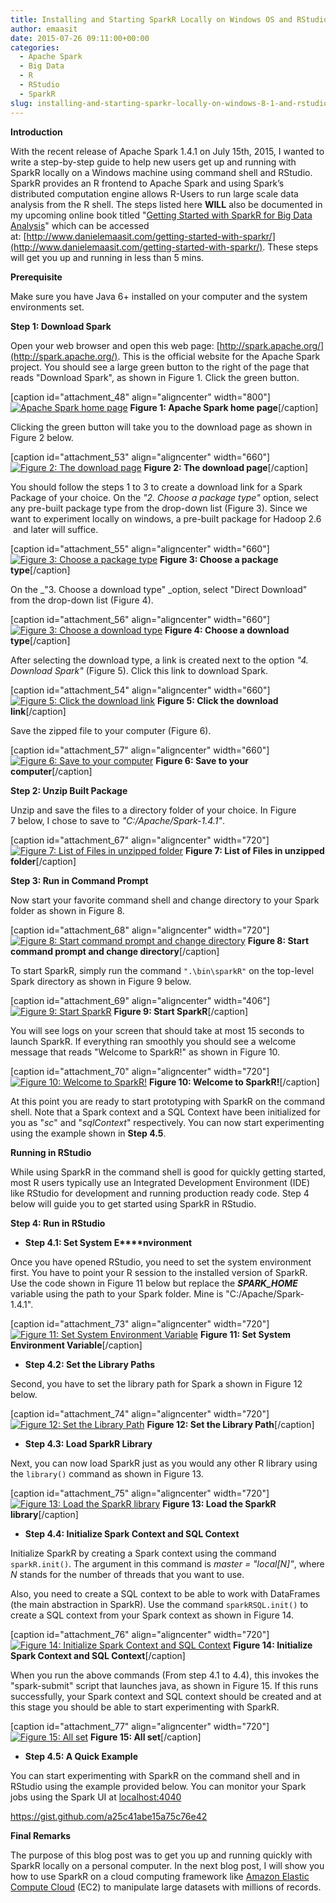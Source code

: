 ```yaml
---
title: Installing and Starting SparkR Locally on Windows OS and RStudio
author: emaasit
date: 2015-07-26 09:11:00+00:00
categories:
  - Apache Spark
  - Big Data
  - R
  - RStudio
  - SparkR
slug: installing-and-starting-sparkr-locally-on-windows-8-1-and-rstudio
---
```


**Introduction**

With the recent release of Apache Spark 1.4.1 on July 15th, 2015, I wanted to write a step-by-step guide to help new users get up and running with SparkR locally on a Windows machine using command shell and RStudio. SparkR provides an R frontend to Apache Spark and using Spark’s distributed computation engine allows R-Users to run large scale data analysis from the R shell. The steps listed here **WILL** also be documented in my upcoming online book titled "[Getting Started with SparkR for Big Data Analysis](http://www.danielemaasit.com/getting-started-with-sparkr/)" which can be accessed at: [http://www.danielemaasit.com/getting-started-with-sparkr/](http://www.danielemaasit.com/getting-started-with-sparkr/). These steps will get you up and running in less than 5 mins.

<!-- more -->

**Prerequisite**

Make sure you have Java 6+ installed on your computer and the system environments set.

**Step 1: Download Spark**

Open your web browser and open this web page: [http://spark.apache.org/](http://spark.apache.org/). This is the official website for the Apache Spark project. You should see a large green button to the right of the page that reads "Download Spark", as shown in Figure 1. Click the green button.

[caption id="attachment_48" align="aligncenter" width="800"][![Apache Spark home page](https://emaasit.files.wordpress.com/2015/07/greenbutton.png)](https://emaasit.files.wordpress.com/2015/07/greenbutton.png) **Figure 1: Apache Spark home page**[/caption]

Clicking the green button will take you to the download page as shown in Figure 2 below.

[caption id="attachment_53" align="aligncenter" width="660"][![Figure 2: The download page](https://emaasit.files.wordpress.com/2015/07/2-downloadpage.png)](https://emaasit.files.wordpress.com/2015/07/2-downloadpage.png) **Figure 2: The download page**[/caption]

You should follow the steps 1 to 3 to create a download link for a Spark Package of your choice. On the _"2. Choose a package type"_ option, select any pre-built package type from the drop-down list (Figure 3). Since we want to experiment locally on windows, a pre-built package for Hadoop 2.6  and later will suffice.

[caption id="attachment_55" align="aligncenter" width="660"][![Figure 3: Choose a package type](https://emaasit.files.wordpress.com/2015/07/3-prebuilt.png)](https://emaasit.files.wordpress.com/2015/07/3-prebuilt.png) **Figure 3: Choose a package type**[/caption]

On the _"3. Choose a download type" _option, select "Direct Download" from the drop-down list (Figure 4).

[caption id="attachment_56" align="aligncenter" width="660"][![Figure 3: Choose a download type](https://emaasit.files.wordpress.com/2015/07/4-downloadtype.png)](https://emaasit.files.wordpress.com/2015/07/4-downloadtype.png) **Figure 4: Choose a download type**[/caption]

After selecting the download type, a link is created next to the option _"4. Download Spark"_ (Figure 5). Click this link to download Spark.

[caption id="attachment_54" align="aligncenter" width="660"][![Figure 5: Click the download link](https://emaasit.files.wordpress.com/2015/07/5-download.png)](https://emaasit.files.wordpress.com/2015/07/5-download.png) **Figure 5: Click the download link**[/caption]

Save the zipped file to your computer (Figure 6).

[caption id="attachment_57" align="aligncenter" width="660"][![Figure 6: Save to your computer](https://emaasit.files.wordpress.com/2015/07/6-save.png)](https://emaasit.files.wordpress.com/2015/07/6-save.png) **Figure 6: Save to your computer**[/caption]

**Step 2: Unzip Built Package**

Unzip and save the files to a directory folder of your choice. In Figure 7 below, I chose to save to _"C:/Apache/Spark-1.4.1"_.

[caption id="attachment_67" align="aligncenter" width="720"][![Figure 7: List of Files in unzipped folder](https://emaasit.files.wordpress.com/2015/07/7-unzippedfiles.png)](https://emaasit.files.wordpress.com/2015/07/7-unzippedfiles.png) **Figure 7: List of Files in unzipped folder**[/caption]

**Step 3: Run in Command Prompt**

Now start your favorite command shell and change directory to your Spark folder as shown in Figure 8.

[caption id="attachment_68" align="aligncenter" width="720"][![Figure 8: Start command prompt and change directory](https://emaasit.files.wordpress.com/2015/07/8-startcmd.png)](https://emaasit.files.wordpress.com/2015/07/8-startcmd.png) **Figure 8: Start command prompt and change directory**[/caption]

To start SparkR, simply run the command `".\bin\sparkR"` on the top-level Spark directory as shown in Figure 9 below.

[caption id="attachment_69" align="aligncenter" width="406"][![Figure 9: Start SparkR](https://emaasit.files.wordpress.com/2015/07/9-startsparkr.png)](https://emaasit.files.wordpress.com/2015/07/9-startsparkr.png) **Figure 9: Start SparkR**[/caption]

You will see logs on your screen that should take at most 15 seconds to launch SparkR. If everything ran smoothly you should see a welcome message that reads "Welcome to SparkR!" as shown in Figure 10.

[caption id="attachment_70" align="aligncenter" width="720"][![Figure 10: Welcome to SparkR!](https://emaasit.files.wordpress.com/2015/07/10-ready.png)](https://emaasit.files.wordpress.com/2015/07/10-ready.png) **Figure 10: Welcome to SparkR!**[/caption]

At this point you are ready to start prototyping with SparkR on the command shell. Note that a Spark context and a SQL Context have been initialized for you as "_sc_" and "_sqlContext_" respectively. You can now start experimenting using the example shown in **Step 4.5**.

**Running in RStudio**

While using SparkR in the command shell is good for quickly getting started, most R users typically use an Integrated Development Environment (IDE) like RStudio for development and running production ready code. Step 4 below will guide you to get started using SparkR in RStudio.

**Step 4: Run in RStudio**



	
  * **Step 4.1: Set System E****nvironment**


Once you have opened RStudio, you need to set the system environment first. You have to point your R session to the installed version of SparkR. Use the code shown in Figure 11 below but replace the _**SPARK_HOME**_ variable using the path to your Spark folder. Mine is "C:/Apache/Spark-1.4.1".

[caption id="attachment_73" align="aligncenter" width="720"][![Figure 11: Set System Environment Variable](https://emaasit.files.wordpress.com/2015/07/11-setenv.png)](https://emaasit.files.wordpress.com/2015/07/11-setenv.png) **Figure 11: Set System Environment Variable**[/caption]



	
  * **Step 4.2: Set the Library Paths**


Second, you have to set the library path for Spark a shown in Figure 12 below.

[caption id="attachment_74" align="aligncenter" width="720"][![Figure 12: Set the Library Path](https://emaasit.files.wordpress.com/2015/07/12-libpaths.png)](https://emaasit.files.wordpress.com/2015/07/12-libpaths.png) **Figure 12: Set the Library Path**[/caption]



	
  * **Step 4.3: Load SparkR Library**


Next, you can now load SparkR just as you would any other R library using the `library()` command as shown in Figure 13.

[caption id="attachment_75" align="aligncenter" width="720"][![Figure 13:  Load the SparkR library](https://emaasit.files.wordpress.com/2015/07/13-loadsparkr.png)](https://emaasit.files.wordpress.com/2015/07/13-loadsparkr.png) **Figure 13: Load the SparkR library**[/caption]



	
  * **Step 4.4: Initialize Spark Context and SQL Context**


Initialize SparkR by creating a Spark context using the command `sparkR.init()`. The argument in this command is _master = "local[N]"_, where _N_ stands for the number of threads that you want to use.

Also, you need to create a SQL context to be able to work with DataFrames (the main abstraction in SparkR). Use the command `sparkRSQL.init()` to create a SQL context from your Spark context as shown in Figure 14.

[caption id="attachment_76" align="aligncenter" width="720"][![Figure 14: Initialize Spark Context and SQL Context](https://emaasit.files.wordpress.com/2015/07/14-sc.png)](https://emaasit.files.wordpress.com/2015/07/14-sc.png) **Figure 14: Initialize Spark Context and SQL Context**[/caption]

When you run the above commands (From step 4.1 to 4.4), this invokes the "spark-submit" script that launches java, as shown in Figure 15. If this runs successfully, your Spark context and SQL context should be created and at this stage you should be able to start experimenting with SparkR.

[caption id="attachment_77" align="aligncenter" width="720"][![Figure 15: All set](https://emaasit.files.wordpress.com/2015/07/15-ready.png)](https://emaasit.files.wordpress.com/2015/07/15-ready.png) **Figure 15: All set**[/caption]



	
  * **Step 4.5: A Quick Example**


You can start experimenting with SparkR on the command shell and in RStudio using the example provided below. You can monitor your Spark jobs using the Spark UI at [localhost:4040](http://localhost:4040/)

https://gist.github.com/a25c41abe15a75c76e42

**Final Remarks**

The purpose of this blog post was to get you up and running quickly with SparkR locally on a personal computer. In the next blog post, I will show you how to use SparkR on a cloud computing framework like [Amazon Elastic Compute Cloud](http://aws.amazon.com/ec2/) (EC2) to manipulate large datasets with millions of records.
